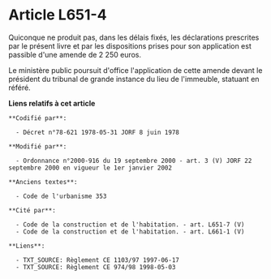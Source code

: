 # Article L651-4

Quiconque ne produit pas, dans les délais fixés, les déclarations prescrites par le présent livre et par les dispositions
prises pour son application est passible d'une amende de 2 250 euros.

Le ministère public poursuit d'office l'application de cette amende devant le président du tribunal de grande instance du
lieu de l'immeuble, statuant en référé.

**Liens relatifs à cet article**

	**Codifié par**:

	  - Décret n°78-621 1978-05-31 JORF 8 juin 1978

	**Modifié par**:

	  - Ordonnance n°2000-916 du 19 septembre 2000 - art. 3 (V) JORF 22 septembre 2000 en vigueur le 1er janvier 2002

	**Anciens textes**:

	  - Code de l'urbanisme 353

	**Cité par**:

	  - Code de la construction et de l'habitation. - art. L651-7 (V)
	  - Code de la construction et de l'habitation. - art. L661-1 (V)

	**Liens**:

	  - TXT_SOURCE: Règlement CE 1103/97 1997-06-17
	  - TXT_SOURCE: Règlement CE 974/98 1998-05-03
